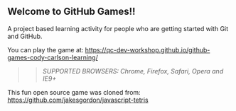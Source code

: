 ## Welcome to GitHub Games!!

A project based learning activity for people who are getting started with Git and GitHub.

You can play the game at: https://qc-dev-workshop.github.io/github-games-cody-carlson-learning/

>> _*SUPPORTED BROWSERS*: Chrome, Firefox, Safari, Opera and IE9+_

This fun open source game was cloned from: https://github.com/jakesgordon/javascript-tetris

